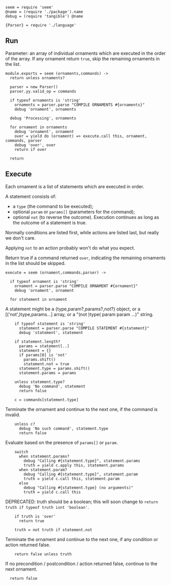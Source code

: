     seem = require 'seem'
    @name = (require './package').name
    debug = (require 'tangible') @name

    {Parser} = require './language'

Run
---

Parameter: an array of individual ornaments which are executed in the order of the array.
If any ornament return `true`, skip the remaining ornaments in the list.

    module.exports = seem (ornaments,commands) ->
      return unless ornaments?

      parser = new Parser()
      parser.yy.valid_op = commands

      if typeof ornaments is 'string'
        ornaments = parser.parse "COMPILE ORNAMENTS #{ornaments}"
        debug 'ornament', ornaments

      debug 'Processing', ornaments

      for ornament in ornaments
        debug 'ornament', ornament
        over = yield do (ornament) => execute.call this, ornament, commands, parser
        debug 'over', over
        return if over

      return

Execute
-------

Each ornament is a list of statements which are executed in order.

A statement consists of:
- a `type` (the command to be executed);
- optional `param` or `params[]` (parameters for the command);
- optional `not` (to reverse the outcome).
Execution continues as long as the outcome of a statement is true.

Normally conditions are listed first, while actions are listed last, but really we don't care.

Applying `not` to an action probably won't do what you expect.

Return true if a command returned `over`, indicating the remaining ornaments in the list should be skipped.

    execute = seem (ornament,commands,parser) ->

      if typeof ornament is 'string'
        ornament = parser.parse "COMPILE ORNAMENT #{ornament}"
        debug 'ornament', ornament

      for statement in ornament

A statement might be a {type,param?,params?,not?} object, or a [('not',)type,params...] array, or a "(not )type( param param …)" string.

        if typeof statement is 'string'
          statement = parser.parse "COMPILE STATEMENT #{statement}"
          debug 'statement', statement

        if statement.length?
          params = statement[..]
          statement = {}
          if params[0] is 'not'
            params.shift()
            statement.not = true
          statement.type = params.shift()
          statement.params = params

        unless statement.type?
          debug 'No command', statement
          return false

        c = commands[statement.type]

Terminate the ornament and continue to the next one, if the command is invalid.

        unless c?
          debug 'No such command', statement.type
          return false

Evaluate based on the presence of `params[]` or `param`.

        switch
          when statement.params?
            debug "Calling #{statement.type}", statement.params
            truth = yield c.apply this, statement.params
          when statement.param?
            debug "Calling #{statement.type}", statement.param
            truth = yield c.call this, statement.param
          else
            debug "Calling #{statement.type} (no arguments)"
            truth = yield c.call this

DEPRECATED: truth should be a boolean; this will soon change to `return truth if typeof truth isnt 'boolean'`.

        if truth is 'over'
          return true

        truth = not truth if statement.not

Terminate the ornament and continue to the next one, if any condition or action returned false.

        return false unless truth

If no precondition / postcondition / action returned false, continue to the next ornament.

      return false
